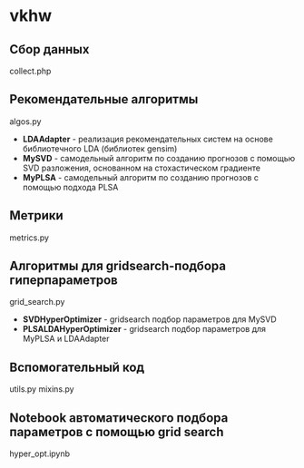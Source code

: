 # vkhw

## Сбор данных
collect.php

## Рекомендательные алгоритмы
algos.py
* **LDAAdapter** - реализация рекомендательных систем на основе библиотечного LDA (библиотек gensim)
* **MySVD** - самодельный алгоритм по созданию прогнозов с помощью SVD разложения, 
основанном на стохастическом градиенте
* **MyPLSA** - самодельный алгоритм по созданию прогнозов с помощью подхода PLSA

## Метрики
metrics.py

## Алгоритмы для gridsearch-подбора гиперпараметров
grid_search.py
* **SVDHyperOptimizer** - gridsearch подбор параметров для MySVD
* **PLSALDAHyperOptimizer** - gridsearch подбор параметров для MyPLSA и LDAAdapter
 
## Вспомогательный код
utils.py
mixins.py

## Notebook автоматического подбора параметров с помощью grid search
hyper_opt.ipynb
